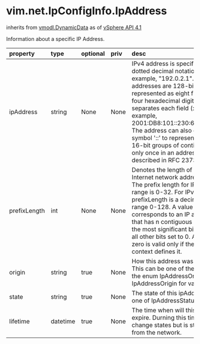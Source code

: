 vim.net.IpConfigInfo.IpAddress
==============================
inherits from [vmodl.DynamicData](docs/vmodl.DynamicData.md)
as of [vSphere API 4.1](vim.version.md#vim.version.version6)


Information about a specific IP Address.

| property | type | optional | priv | desc |
|:---------|:-----|:---------|:-----|:-----|
| ipAddress | string | None | None | IPv4 address is specified using dotted decimal notation.   For example, "192.0.2.1".   IPv6 addresses are 128-bit addresses represented as eight fields   of up to four hexadecimal digits.   A colon separates each field (:). For example,   2001:DB8:101::230:6eff:fe04:d9ff. The address can also consist of the   symbol '::' to represent multiple 16-bit groups of   contiguous 0's only once in an address as described in RFC 2373. |
| prefixLength | int | None | None | Denotes the length of a generic Internet network address  prefix.  The prefix length for IPv4 the value range is 0-32.  For IPv6 prefixLength is a decimal value range 0-128.  A value of n corresponds to an IP address mask  that has n contiguous 1-bits from the most significant  bit (MSB), with all other bits set to 0.  A value of zero is valid only if the calling context defines  it. |
| origin | string | true | None | How this address was configured. This can be  one of the values from the enum IpAddressOrigin  See IpAddressOrigin for values. |
| state | string | true | None | The state of this ipAddress. Can be one of IpAddressStatus. |
| lifetime | datetime | true | None | The time when will this address expire. Durning this time  state may change states but is still visible  from the network. |


